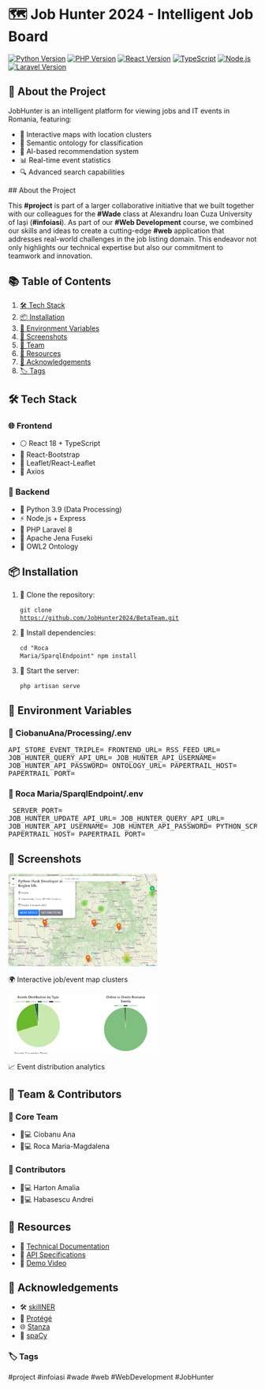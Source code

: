 <!DOCTYPE html>
<html lang="en">
<head>
    <meta charset="UTF-8">
    <title>🗺️ Job Hunter 2024 - Intelligent Job Board</title>
</head>
<body>
    <h1>🗺️ Job Hunter 2024 - Intelligent Job Board</h1>
    <div class="badges">
        <a href="https://www.python.org/" target="_blank"><img src="https://img.shields.io/badge/python-3.9-blue" alt="Python Version"></a>
        <a href="https://www.php.net/" target="_blank"><img src="https://img.shields.io/badge/php-8.0-blue" alt="PHP Version"></a>
        <a href="https://reactjs.org/" target="_blank"><img src="https://img.shields.io/badge/react-18.2.0-blue" alt="React Version"></a>
        <a href="https://www.typescriptlang.org/" target="_blank"><img src="https://img.shields.io/badge/typescript-4.9-blue" alt="TypeScript"></a>
        <a href="https://nodejs.org/" target="_blank"><img src="https://img.shields.io/badge/node.js-18.16.0-green" alt="Node.js"></a>
        <a href="https://laravel.com/" target="_blank"><img src="https://img.shields.io/badge/laravel-8.0-red" alt="Laravel Version"></a>
    </div>
    <h2>🚀 About the Project</h2>
    <p>JobHunter is an intelligent platform for viewing jobs and IT events in Romania, featuring:</p>
    <ul>
        <li>🏯️ Interactive maps with location clusters</li>
        <li>📌 Semantic ontology for classification</li>
        <li>🤖 AI-based recommendation system</li>
        <li>📊 Real-time event statistics</li>
        <li>🔍 Advanced search capabilities</li>
    </ul>
## About the Project

This **#project** is part of a larger collaborative initiative that we built together with our colleagues for the **#Wade** class at Alexandru Ioan Cuza University of Iași (**#infoiasi**). As part of our **#Web Development** course, we combined our skills and ideas to create a cutting-edge **#web** application that addresses real-world challenges in the job listing domain. This endeavor not only highlights our technical expertise but also our commitment to teamwork and innovation.
    <h2>📚 Table of Contents</h2>
    <ol>
        <li><a href="#tech-stack">🛠️ Tech Stack</a></li>
        <li><a href="#installation">📦 Installation</a></li>
        <li><a href="#environment">🔧 Environment Variables</a></li>
        <li><a href="#screenshots">📸 Screenshots</a></li>
        <li><a href="#team">👥 Team</a></li>
        <li><a href="#resources">📂 Resources</a></li>
        <li><a href="#acknowledgements">💎 Acknowledgements</a></li>
        <li><a href="#tags">🏷️ Tags</a></li>
    </ol>
    <h2 id="tech-stack">🛠️ Tech Stack</h2>
    <h3>🌐 Frontend</h3>
    <ul>
        <li>⚪ React 18 + TypeScript</li>
        <li>🌟 React-Bootstrap</li>
        <li>🏯️ Leaflet/React-Leaflet</li>
        <li>🔗 Axios</li>
    </ul>
    <h3>🔩 Backend</h3>
    <ul>
        <li>🐍 Python 3.9 (Data Processing)</li>
        <li>⚡ Node.js + Express</li>
        <li>🐘 PHP Laravel 8</li>
        <li>📡 Apache Jena Fuseki</li>
        <li>🧠 OWL2 Ontology</li>
    </ul>
    <h2 id="installation">📦 Installation</h2>
    <ol>
        <li>🔹 Clone the repository:
            <pre><code>git clone https://github.com/JobHunter2024/BetaTeam.git</code></pre>
        </li>
        <li>🔹 Install dependencies:
            <pre><code>cd "Roca Maria/SparqlEndpoint"
npm install</code></pre>
        </li>
        <li>🔹 Start the server:
            <pre><code>php artisan serve</code></pre>
        </li>
    </ol>
    <h2 id="environment">🔧 Environment Variables</h2>
    <div class="env-section">
        <h3>🔑 CiobanuAna/Processing/.env</h3>
        <pre>
API_STORE_EVENT_TRIPLE=
FRONTEND_URL=
RSS_FEED_URL=
JOB_HUNTER_QUERY_API_URL=
JOB_HUNTER_API_USERNAME=
JOB_HUNTER_API_PASSWORD=
ONTOLOGY_URL=
PAPERTRAIL_HOST=
PAPERTRAIL_PORT=</pre>
    </div>
    <div class="env-section">
        <h3>🔑 Roca Maria/SparqlEndpoint/.env</h3>
        <pre>
SERVER_PORT=
JOB_HUNTER_UPDATE_API_URL=
JOB_HUNTER_QUERY_API_URL=
JOB_HUNTER_API_USERNAME=
JOB_HUNTER_API_PASSWORD=
PYTHON_SCRIPT_PATH=
PAPERTRAIL_HOST=
PAPERTRAIL_PORT=</pre>
    </div>
    <h2 id="screenshots">📸 Screenshots</h2>
    <div class="screenshots">
        <img src="https://github.com/JobHunter2024/BetaTeam/blob/main/Documentation/map.png" alt="Map Interface" style="width: 60%;">
        <p>🌍 Interactive job/event map clusters</p>
        <img src="https://github.com/JobHunter2024/BetaTeam/blob/main/Documentation/documentation_images/pieChart.png" alt="Statistics Dashboard" style="width: 60%;">
        <p>📈 Event distribution analytics</p>
    </div>
    <h2 id="team">👥 Team & Contributors</h2>
    <div class="team-section">
        <h3>🌟 Core Team</h3>
        <ul>
            <li>👩💻 Ciobanu Ana</li>
            <li>👩💻 Roca Maria-Magdalena</li>
        </ul>
        <h3>🤝 Contributors</h3>
        <ul>
            <li>👩💻 Harton Amalia</li>
            <li>👨💻 Habasescu Andrei</li>
        </ul>
    </div>
    <h2 id="resources">📂 Resources</h2>
    <ul>
        <li>📄 <a href="https://github.com/JobHunter2024/BetaTeam/tree/main/Documentation">Technical Documentation</a></li>
        <li>📜 <a href="https://github.com/JobHunter2024/BetaTeam/tree/main/openAPIspecifications">API Specifications</a></li>
        <li>🎥 <a href="https://drive.google.com/file/d/1TtBJh8zh-k3DXM9MzoIYm6JunJv8VYH9/view">Demo Video</a></li>
    </ul>
    <h2 id="acknowledgements">💎 Acknowledgements</h2>
    <ul>
        <li>🛠️ <a href="https://github.com/animesh-sk/skillNER">skillNER</a></li>
        <li>🏢 <a href="https://protege.stanford.edu/">Protégé</a></li>
        <li>🌐 <a href="https://stanfordnlp.github.io/stanza/">Stanza</a></li>
        <li>🧠 <a href="https://spacy.io/">spaCy</a></li>
    </ul>
    <footer>
        <h3>🏷️ Tags</h3>
        <p>#project #infoiasi #wade #web #WebDevelopment #JobHunter</p>
    </footer>
</body>
</html>

